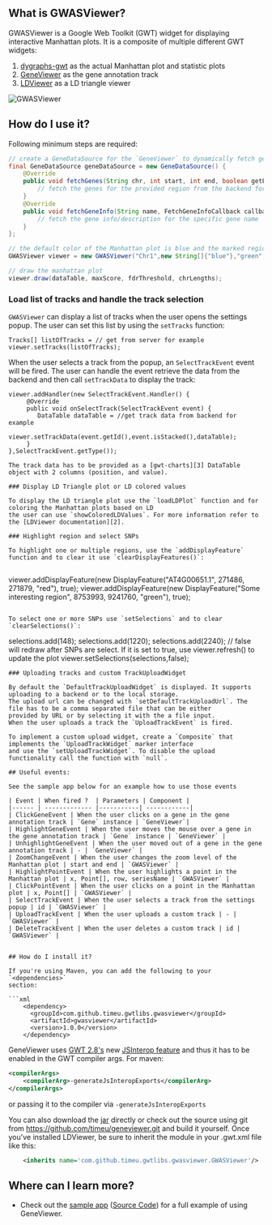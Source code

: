 ## What is GWASViewer?


GWASViewer is a Google Web Toolkit (GWT) widget for displaying interactive Manhattan plots.
It is a composite of multiple different GWT widgets: 
  1. [dygraphs-gwt][0] as the actual Manhattan plot and statistic plots
  2. [GeneViewer][1] as the gene annotation track
  3. [LDViewer][2] as a LD triangle viewer

![GWASViewer](https://raw.githubusercontent.com/timeu/GWASViewer/master/gwasviewer.png "GWASViewer")


## How do I use it?

Following minimum steps are required:  

```JAVA
// create a GeneDataSource for the `GeneViewer` to dynamically fetch genes
final GeneDataSource geneDataSource = new GeneDataSource() {
    @Override
    public void fetchGenes(String chr, int start, int end, boolean getFeatures, FetchGenesCallback callback) {
        // fetch the genes for the provided region from the backend for example
    }
    @Override
    public void fetchGeneInfo(String name, FetchGeneInfoCallback callback) {
        // fetch the gene info/description for the specific gene name
    }
};

// the default color of the Manhattan plot is blue and the marked regions are green                                           
GWASViewer viewer = new GWASViewer("Chr1",new String[]{"blue"},"green",geneDataSource);

// draw the manhattan plot
viewer.draw(dataTable, maxScore, fdrThreshold, chrLengths);
```

### Load list of tracks and handle the track selection
`GWASViewer` can display a list of tracks when the user opens the settings popup. 
 The user can set this list by using the `setTracks` function:

```
Tracks[] listOfTracks = // get from server for example
viewer.setTracks(listOfTracks);
```
When the user selects a track from the popup, an `SelectTrackEvent` event will be fired. The user can handle the event
retrieve the data from the backend and then call `setTrackData` to display the track:
 
```
viewer.addHandler(new SelectTrackEvent.Handler() {
     @Override
     public void onSelectTrack(SelectTrackEvent event) {
        DataTable dataTable = //get track data from backend for example
        viewer.setTrackData(event.getId(),event.isStacked(),dataTable);
     }
},SelectTrackEvent.getType());

The track data has to be provided as a [gwt-charts][3] DataTable object with 2 columns (position, and value).

### Display LD Triangle plot or LD colored values

To display the LD triangle plot use the `loadLDPlot` function and for coloring the Manhattan plots based on LD 
the user can use `showColoredLDValues`. For more information refer to the [LDViewer documentation][2]. 

### Highlight region and select SNPs
 
To highlight one or multiple regions, use the `addDisplayFeature` function and to clear it use `clearDisplayFeatures()`: 
 
```
viewer.addDisplayFeature(new DisplayFeature("AT4G00651.1", 271486, 271879, "red"), true);
viewer.addDisplayFeature(new DisplayFeature("Some interesting region", 8753993, 9241760, "green"), true);
```

To select one or more SNPs use `setSelections` and to clear `clearSelections()`:
```
selections.add(148);
selections.add(1220);
selections.add(2240);
// false will redraw after SNPs are select. If it is set to true, use viewer.refresh() to update the plot
viewer.setSelections(selections,false); 
```
### Uploading tracks and custom TrackUploadWidget

By default the `DefaultTrackUploadWidget` is displayed. It supports uploading to a backend or to the local storage. 
The upload url can be changed with `setDefaultTrackUploadUrl`. The file has to be a comma separated file that can be either
provided by URL or by selecting it with the a file input. 
When the user uploads a track the `UploadTrackEvent` is fired. 

To implement a custom upload widget, create a `Composite` that implements the `UploadTrackWidget` marker interface
and use the `setUploadTrackWidget`. To disable the upload functionality call the function with `null`.

## Useful events:

See the sample app below for an example how to use those events
  
| Event | When fired ?  | Parameters | Component | 
|------ | ------------- |-----------| ------------|
| ClickGeneEvent | When the user clicks on a gene in the gene annotation track | `Gene` instance | `GeneViewer`|
| HighlightGeneEvent | When the user moves the mouse over a gene in the gene annotation track | `Gene` instance | `GeneViewer` |
| UnhighlightGeneEvent | When the user moved out of a gene in the gene annotation track | - | `GeneViewer` |
| ZoomChangeEvent | When the user changes the zoom level of the Manhattan plot | start and end | `GWASViewer` |
| HighlightPointEvent | When the user highlights a point in the Manhattan plot | x, Point[], row, seriesName | `GWASViewer` |
| ClickPointEvent | When the user clicks on a point in the Manhattan plot | x, Point[] | `GWASViewer` |
| SelectTrackEvent | When the user selects a track from the settings popup | id | `GWASViewer` |
| UploadTrackEvent | When the user uploads a custom track | - | `GWASViewer` |
| DeleteTrackEvent | When the user deletes a custom track | id | `GWASViewer` |


## How do I install it?

If you're using Maven, you can add the following to your `<dependencies>`
section:

```xml
    <dependency>
      <groupId>com.github.timeu.gwtlibs.gwasviewer</groupId>
      <artifactId>gwasviewer</artifactId>
      <version>1.0.0</version>
    </dependency>
```

GeneViewer uses [GWT 2.8's][4] new [JSInterop feature][5] and thus it has to be enabled in the GWT compiler args.
For maven:
```xml
<compilerArgs>
    <compilerArg>-generateJsInteropExports</compilerArg>
</compilerArgs>
```
or passing it to the compiler via `-generateJsInteropExports`

You can also download the [jar][6] directly or check out the source using git
from <https://github.com/timeu/geneviewer.git> and build it yourself. Once
you've installed LDViewer, be sure to inherit the module in your .gwt.xml
file like this:

```xml
    <inherits name='com.github.timeu.gwtlibs.gwasviewer.GWASViewer'/>
```

## Where can I learn more?

 * Check out the [sample app][7] ([Source Code][8]) for a full example of using GeneViewer.
 
[0]: http://gitub.com/timeu/dygraphs-gwt
[1]: http://github.com/timeu/GeneViewer
[2]: http://github.com/timeu/LDViewer
[3]: https://github.com/google/gwt-charts
[4]: http://www.gwtproject.org/release-notes.html#Release_Notes_2_8_0_BETA1
[5]: https://docs.google.com/document/d/10fmlEYIHcyead_4R1S5wKGs1t2I7Fnp_PaNaa7XTEk0/edit#heading=h.o7amqk9edhb9
[6]: https://github.com/timeu/GWASViewer/releases
[7]: http://timeu.github.io/GWASViewer
[8]: https://github.com/timeu/GeneViewer/tree/master/gwasviewer-sample 
